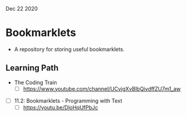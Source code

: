 Dec 22 2020

# Bookmarklets

- A repository for storing useful bookmarklets.

## Learning Path

- The Coding Train
    - [ ] <https://www.youtube.com/channel/UCvjgXvBlbQiydffZU7m1_aw>
- [ ] 11.2: Bookmarklets - Programming with Text
    - [ ] <https://youtu.be/DloHqUfPbJc>